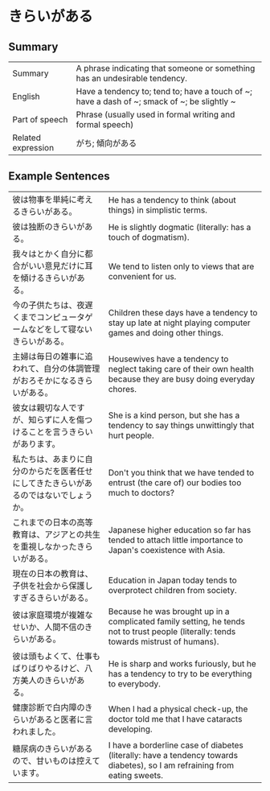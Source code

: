 # きらいがある

## Summary

<table><tr>   <td>Summary</td>   <td>A phrase indicating that someone or something has an undesirable tendency.</td></tr><tr>   <td>English</td>   <td>Have a tendency to; tend to; have a touch of ~; have a dash of ~; smack of ~; be slightly ~</td></tr><tr>   <td>Part of speech</td>   <td>Phrase (usually used in formal writing and formal speech)</td></tr><tr>   <td>Related expression</td>   <td>がち; 傾向がある</td></tr></table>

## Example Sentences

<table><tr>   <td>彼は物事を単純に考えるきらいがある。</td>   <td>He has a tendency to think (about things) in simplistic terms.</td></tr><tr>   <td>彼は独断のきらいがある。</td>   <td>He is slightly dogmatic (literally: has a touch of dogmatism).</td></tr><tr>   <td>我々はとかく自分に都合がいい意見だけに耳を傾けるきらいがある。</td>   <td>We tend to listen only to views that are convenient for us.</td></tr><tr>   <td>今の子供たちは、夜遅くまでコンピュータゲームなどをして寝ないきらいがある。</td>   <td>Children these days have a tendency to stay up late at night playing computer games and doing other things.</td></tr><tr>   <td>主婦は毎日の雑事に追われて、自分の体調管理がおろそかになるきらいがある。</td>   <td>Housewives have a tendency to neglect taking care of their own health because they are busy doing everyday chores.</td></tr><tr>   <td>彼女は親切な人ですが、知らずに人を傷つけることを言うきらいがあります。</td>   <td>She is a kind person, but she has a tendency to say things unwittingly that hurt people.</td></tr><tr>   <td>私たちは、あまりに自分のからだを医者任せにしてきたきらいがあるのではないでしょうか。</td>   <td>Don't you think that we have tended to entrust (the care of) our bodies too much to doctors?</td></tr><tr>   <td>これまでの日本の高等教育は、アジアとの共生を重視しなかったきらいがある。</td>   <td>Japanese higher education so far has tended to attach little importance to Japan's coexistence with Asia.</td></tr><tr>   <td>現在の日本の教育は、子供を社会から保護しすぎるきらいがある。</td>   <td>Education in Japan today tends to overprotect children from society.</td></tr><tr>   <td>彼は家庭環境が複雑なせいか、人間不信のきらいがある。</td>   <td>Because he was brought up in a complicated family setting, he tends not to trust people (literally: tends towards mistrust of humans).</td></tr><tr>   <td>彼は頭もよくて、仕事もばりばりやるけど、八方美人のきらいがある。</td>   <td>He is sharp and works furiously, but he has a tendency to try to be everything to everybody.</td></tr><tr>   <td>健康診断で白内障のきらいがあると医者に言われました。</td>   <td>When I had a physical check-up, the doctor told me that I have cataracts developing.</td></tr><tr>   <td>糖尿病のきらいがあるので、甘いものは控えています。</td>   <td>I have a borderline case of diabetes (literally: have a tendency towards diabetes), so I am refraining from eating sweets.</td></tr></table>

